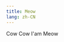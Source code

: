 ```yaml
---
title: Meow
lang: zh-CN
---
```


<div class="home-content">
    <span>C</span><span>o</span><span>w</span>
    <span>C</span><span>o</span><span>w</span>
    <span>I</span><span>'</span><span>a</span><span>m</span>
    <span>M</span><span>e</span><span>o</span><span>w</span>
</div>
